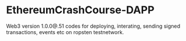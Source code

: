 # EthereumCrashCourse-DAPP
Web3 version 1.0.0@.51 codes for deploying, interating, sending signed transactions, events etc on ropsten testnetwork.
